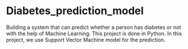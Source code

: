 # Diabetes_prediction_model
 Building a system that can predict whether a person has diabetes or not with the help of Machine Learning. This project is done in Python. In this project, we use Support Vector Machine model for the prediction.
